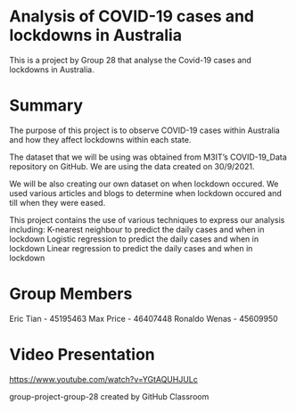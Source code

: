# Analysis of COVID-19 cases and lockdowns in Australia 
This is a project by Group 28 that analyse the Covid-19 cases and lockdowns in Australia.

# Summary
The purpose of this project is to observe COVID-19 cases within Australia and how they affect
lockdowns within each state.

The dataset that we will be using was obtained from M3IT’s COVID-19_Data repository on
GitHub. We are using the data created on 30/9/2021.

We will be also creating our own dataset on when lockdown occured. We used various articles and blogs to determine when lockdown occured and till when they were eased.

This project contains the use of various techniques to express our analysis including:
K-nearest neighbour to predict the daily cases and when in lockdown
Logistic regression to predict the daily cases and when in lockdown
Linear regression to predict the daily cases and when in lockdown

# Group Members
Eric Tian - 45195463
Max Price - 46407448
Ronaldo Wenas - 45609950

# Video Presentation
https://www.youtube.com/watch?v=YGtAQUHJULc

group-project-group-28 created by GitHub Classroom

